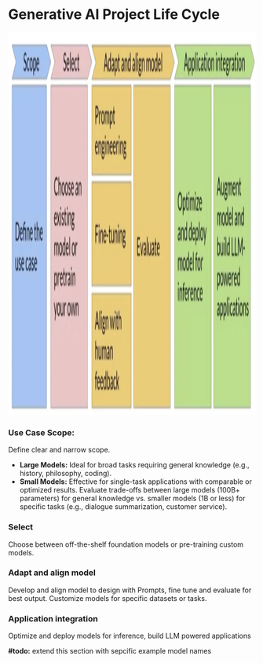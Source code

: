 # Generative AI Project Life Cycle

<img src="../assets/GenAILifeCycle.png" width="550" height="780"> 

### Use Case Scope:
Define clear and narrow scope.  
- **Large Models:** Ideal for broad tasks requiring general knowledge (e.g., history, philosophy, coding).
- **Small Models:** Effective for single-task applications with comparable or optimized results.
Evaluate trade-offs between large models (100B+ parameters) for general knowledge vs. smaller models (1B or less) for specific tasks (e.g., dialogue summarization, customer service).  

### Select
Choose between off-the-shelf foundation models or pre-training custom models.

### Adapt and align model
Develop and align model to design with Prompts, fine tune and evaluate for best output. Customize models for specific datasets or tasks.

### Application integration
Optimize and deploy models for inference, build LLM powered applications

**#todo:** extend this section with sepcific example model names
